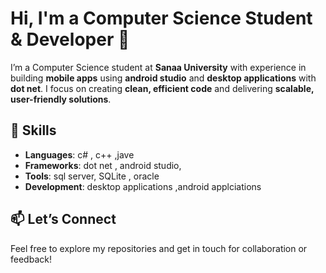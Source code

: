 # Hi, I'm a Computer Science Student & Developer 👋

I’m a Computer Science student at **Sanaa University** with experience in building **mobile apps** using **android studio** and **desktop applications** with **dot net**. I focus on creating **clean, efficient code** and delivering **scalable, user-friendly solutions**.

## 🔧 Skills

- **Languages**: c# , c++ ,jave 
- **Frameworks**: dot net , android studio, 
- **Tools**: sql server, SQLite  , oracle
- **Development**: desktop applications ,android applciations

## 📫 Let’s Connect

Feel free to explore my repositories and get in touch for collaboration or feedback!
